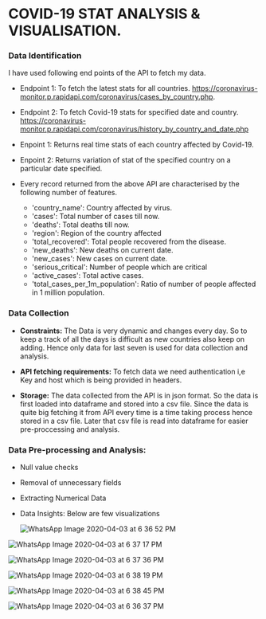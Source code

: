 # COVID-19 STAT ANALYSIS & VISUALISATION.

### Data Identification

I have used following end points of the API to fetch my data.

  * Endpoint 1: To fetch the latest stats for all countries. https://coronavirus-monitor.p.rapidapi.com/coronavirus/cases_by_country.php.

  * Endpoint 2: To fetch Covid-19 stats for specified date and country. https://coronavirus-monitor.p.rapidapi.com/coronavirus/history_by_country_and_date.php

  * Enpoint 1: Returns real time stats of each country affected by Covid-19.
  
  * Enpoint 2: Returns variation of stat of the specified country on a particular date specified.
  
  * Every record returned from the above API are characterised by the following number of features.
    * 'country_name': Country affected by virus.
    * 'cases': Total number of cases till now.
    * 'deaths': Total deaths till now.
    * 'region': Region of the country affected
    * 'total_recovered': Total people recovered from the disease.
    * 'new_deaths': New deaths on current date.
    * 'new_cases': New cases on current date.
    * 'serious_critical': Number of people which are critical
    * 'active_cases': Total active cases.
    * 'total_cases_per_1m_population': Ratio of number of people affected in 1 million population.
    
### Data Collection

* __Constraints:__ The Data is very dynamic and changes every day. So to keep a track of all the days is difficult as new countries also keep on adding. Hence only data for last seven is used for data collection and analysis.

* __API fetching requirements:__ To fetch data we need authentication i,e Key and host which is being provided in headers.

* __Storage:__ The data collected from the API is in json format. So the data is first loaded into dataframe and stored into a csv file. Since the data is quite big fetching it from API every time is a time taking process hence stored in a csv file. Later that csv file is read into dataframe for easier pre-proccessing and analysis.

### Data Pre-processing and Analysis:

* Null value checks

* Removal of unnecessary fields

* Extracting Numerical Data

* Data Insights: Below are few visualizations
  
  ![WhatsApp Image 2020-04-03 at 6 36 52 PM](https://user-images.githubusercontent.com/26432753/78450988-86ed2e80-767a-11ea-9439-176d2058cc05.jpeg)


![WhatsApp Image 2020-04-03 at 6 37 17 PM](https://user-images.githubusercontent.com/26432753/78450991-8b194c00-767a-11ea-9af9-9f8b38a61f1c.jpeg)


![WhatsApp Image 2020-04-03 at 6 37 36 PM](https://user-images.githubusercontent.com/26432753/78450995-940a1d80-767a-11ea-96d6-4a1ff6d1a5cd.jpeg)


![WhatsApp Image 2020-04-03 at 6 38 19 PM](https://user-images.githubusercontent.com/26432753/78450997-979da480-767a-11ea-9f76-3feddb5cd319.jpeg)


![WhatsApp Image 2020-04-03 at 6 38 45 PM](https://user-images.githubusercontent.com/26432753/78451000-9b312b80-767a-11ea-9d48-6124ec1bba18.jpeg)


![WhatsApp Image 2020-04-03 at 6 36 37 PM](https://user-images.githubusercontent.com/26432753/78451003-9d938580-767a-11ea-9936-4076178faec2.jpeg)

